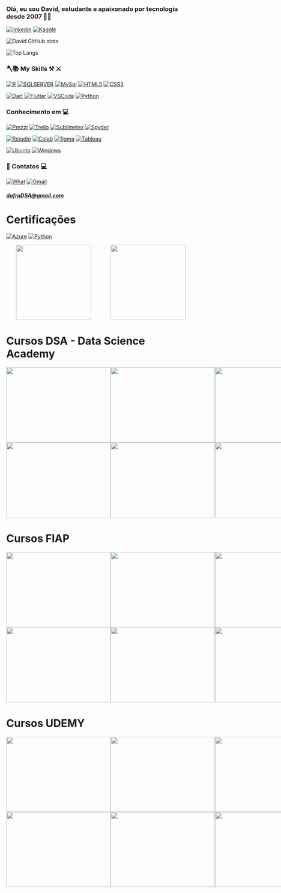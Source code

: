 ### Olá, eu sou David, estudante e apaixonado por tecnologia desde 2007 👨‍💻

[![linkedin](https://img.shields.io/badge/LinkedIn-0077B5?style=for-the-badge&logo=linkedin&logoColor=white)](https://www.linkedin.com/in/davidfranciscob/)
[![Kaggle](https://img.shields.io/badge/Kaggle-20BEFF?style=for-the-badge&logo=Kaggle&logoColor=white)](https://kaggle.com)

![David GitHub stats](https://github-readme-stats.vercel.app/api?username=DavidFranciscoDSA&show_icons=true&theme=tokyonight)

![Top Langs](https://github-readme-stats.vercel.app/api/top-langs/?username=DavidFranciscoDSA&layout=compact)

###                      🪓📚 My Skills ⚒️ ⚔️


[![R](https://img.shields.io/badge/R-276DC3?style=for-the-badge&logo=r&logoColor=white)]()
[![SQLSERVER](https://img.shields.io/badge/Microsoft_SQL_Server-CC2927?style=for-the-badge&logo=microsoft-sql-server&logoColor=white)]()
[![MySql](https://img.shields.io/badge/MySQL-00000F?style=for-the-badge&logo=mysql&logoColor=white)]()
[![HTML5](https://img.shields.io/badge/HTML5-E34F26?style=for-the-badge&logo=html5&logoColor=white)]()
[![CSS3](https://img.shields.io/badge/CSS3-1572B6?style=for-the-badge&logo=css3&logoColor=white)]()

[![Dart](https://img.shields.io/badge/Dart-0175C2?style=for-the-badge&logo=dart&logoColor=white)]()
[![Flutter](https://img.shields.io/badge/Flutter-02569B?style=for-the-badge&logo=flutter&logoColor=white)]()
[![VSCode](https://img.shields.io/badge/Visual_Studio_Code-0078D4?style=for-the-badge&logo=visual%20studio%20code&logoColor=white)]()
[![Python](https://img.shields.io/badge/Python-3776AB?style=for-the-badge&logo=python&logoColor=white)]()


### Conhecimento em 💻

[![Prezzi](https://img.shields.io/badge/Prezi-3181FF?style=for-the-badge&logo=prezi&logoColor=white)]()
[![Trello](https://img.shields.io/badge/Trello-0052CC?style=for-the-badge&logo=trello&logoColor=white)]()
[![Sublimetex](https://img.shields.io/badge/sublime_text-%23575757.svg?&style=for-the-badge&logo=sublime-text&logoColor=important)]()
[![Spyder](https://img.shields.io/badge/Spyder%20Ide-FF0000?style=for-the-badge&logo=spyder%20ide&logoColor=white)]()

[![Rstudio](https://img.shields.io/badge/RStudio-75AADB?style=for-the-badge&logo=RStudio&logoColor=white)]()
[![Colab](https://img.shields.io/badge/Colab-F9AB00?style=for-the-badge&logo=googlecolab&color=525252)]()
[![figma](https://img.shields.io/badge/Figma-F24E1E?style=for-the-badge&logo=figma&logoColor=white)]()
[![Tableau](https://img.shields.io/badge/Tableau-E97627?style=for-the-badge&logo=Tableau&logoColor=white)]()

[![Ubunto](https://img.shields.io/badge/Ubuntu-E95420?style=for-the-badge&logo=ubuntu&logoColor=white)]()
[![Windows](https://img.shields.io/badge/Windows-0078D6?style=for-the-badge&logo=windows&logoColor=white)]()

### 📧 Contatos 💻   

[![What](https://img.shields.io/badge/WhatsApp-25D366?style=for-the-badge&logo=whatsapp&logoColor=white)]((17)99187-0778) 
[![Gmail](https://img.shields.io/badge/Gmail-D14836?style=for-the-badge&logo=gmail&logoColor=white)](dafradsa@gmail.com)

##### dafraDSA@gmail.com

# Certificações
[![Azure](https://img.shields.io/badge/microsoft%20azure-0089D6?style=for-the-badge&logo=microsoft-azure&logoColor=white)](https://www.credly.com/badges/50d9c28e-b4bc-4fee-bec9-b7ce64918dfa/linked_in)
[![Python](https://img.shields.io/badge/Python-3776AB?style=for-the-badge&logo=python&logoColor=white)]()


<div style="display: flex; justify-content: space-around;">
    <a href="https://www.credly.com/badges/50d9c28e-b4bc-4fee-bec9-b7ce64918dfa/linked_in" target="_blank">
        <img src="https://github.com/DavidFranciscoDSA/DavidFranciscoDSA/assets/167797737/489a2526-f099-4704-bf86-d4917bbff27f" style="width: 200px; height: 200px;">
    </a>
    <a href="https://www.credly.com/badges/845a1dd6-0d46-45ee-91b7-a3130060a626/linked_in_profile" target="_blank">
        <img src="https://github.com/DavidFranciscoDSA/DavidFranciscoDSA/assets/167797737/ad4824f7-a132-482e-8ae6-c38e5adf9b2c" style="width: 200px; height: 200px;">
    </a>
</div>

# Cursos DSA - Data Science Academy

<div style="display: flex; justify-content: space-around;">
    <a href="https://mycourse.app/u5prNVeMenAMpJhK7" target="_blank">
        <img src="https://github.com/DavidFranciscoDSA/DavidFranciscoDSA/assets/167797737/6de591c9-44f0-4e66-a5ef-5ca49426599c" style="width: 278px; height: 200px;">
    </a>
    <a href="https://mycourse.app/PGPgM53ZZYewktrf7" target="_blank">
        <img src="https://github.com/DavidFranciscoDSA/DavidFranciscoDSA/assets/167797737/491853a7-df97-4036-97d5-00486d29b08c" style="width: 278px; height: 200px;">
    </a>
    <a href="https://mycourse.app/KArZDnafXWgQ8Ymj8" target="_blank">
        <img src="https://github.com/DavidFranciscoDSA/DavidFranciscoDSA/assets/167797737/3c31d00b-ae3b-4716-8198-f5e2c85a99ca" style="width: 278px; height: 200px;">
    </a>    
</div>


<div style="display: flex; justify-content: space-around;">
    <a href="https://mycourse.app/s9YoGmyT5wUpCPrU9" target="_blank">
        <img src="https://github.com/DavidFranciscoDSA/DavidFranciscoDSA/assets/167797737/07629445-003e-4718-b933-d79aad54ac49" style="width: 278px; height: 200px;">
    </a>
    <a href="https://mycourse.app/zA7vHDPuyFQHsvxs8" target="_blank">
        <img src="https://github.com/DavidFranciscoDSA/DavidFranciscoDSA/assets/167797737/e68468c7-33e5-4cd3-a15e-9401f3f560ac" style="width: 278px; height: 200px;">
    </a>
    <a href="https://mycourse.app/wmbt2UNXd68m72X59" target="_blank">
        <img src="https://github.com/DavidFranciscoDSA/DavidFranciscoDSA/assets/167797737/d9402865-8d4f-4d4b-bc40-8424f02bc4a4" style="width: 278px; height: 200px;">
    </a>
</div>




# Cursos FIAP

<div style="display: flex; justify-content: space-around;">
    <a href="https://on.fiap.com.br/pluginfile.php/1/local_nanocourses/certificado_nanocourse/76653/840ad2fcf024b8b0f51d5e8fe7e3e70e/certificado.png" target="_blank">
        <img src="https://github.com/DavidFranciscoDSA/DavidFranciscoDSA/assets/167797737/f124c2d5-3c0e-4d98-bdf4-9f3c58854e88" style="width: 278px; height: 200px;">
    </a>
    <a href="https://on.fiap.com.br/pluginfile.php/1/local_nanocourses/certificado_nanocourse/63876/90347f59f7e3e9a561cc6b4aa04f92e1/certificado.png" target="_blank">
        <img src="https://github.com/DavidFranciscoDSA/DavidFranciscoDSA/assets/167797737/2d522214-7e4a-4481-86c8-b79b0312b6d2" style="width: 278px; height: 200px;">
    </a>
    <a href="https://on.fiap.com.br/pluginfile.php/1/local_nanocourses/certificado_nanocourse/74450/e8b65e92256be2537b698df739233eb9/certificado.png" target="_blank">
        <img src="https://github.com/DavidFranciscoDSA/DavidFranciscoDSA/assets/167797737/8eb39207-0ea8-427a-813d-0f547b1a742c" style="width: 278px; height: 200px;">
    </a>
</div>

<div style="display: flex; justify-content: space-around;">
    <a href="https://on.fiap.com.br/pluginfile.php/1/local_nanocourses/certificado_nanocourse/73053/1ff1de494e0687afb89ccf3654e24171/certificado.png" target="_blank">
        <img src="https://github.com/DavidFranciscoDSA/DavidFranciscoDSA/assets/167797737/6565acde-8303-4b1c-8922-91896fbc1cce" style="width: 278px; height: 200px;">
    </a>
    <a href="https://on.fiap.com.br/pluginfile.php/1/local_nanocourses/certificado_nanocourse/67787/463809c25f9ce5454b9ea73fcee9e637/certificado.png" target="_blank">
        <img src="https://github.com/DavidFranciscoDSA/DavidFranciscoDSA/assets/167797737/11b3b680-e6ad-4032-b7c4-10d71b4a9365" style="width: 278px; height: 200px;">
    </a>
    <a href="https://on.fiap.com.br/pluginfile.php/1/local_nanocourses/certificado_nanocourse/63694/fb3b4490fd725428d2bc85dcf7f2a2df/certificado.png" target="_blank">
        <img src="https://github.com/DavidFranciscoDSA/DavidFranciscoDSA/assets/167797737/31996f93-56cf-4b2f-8e41-433c8b3d1f52" style="width: 278px; height: 200px;">
    </a>
</div>

# Cursos UDEMY

<div style="display: flex; justify-content: space-around;">
    <a href="https://www.udemy.com/certificate/UC-e1921476-bf20-4309-a39d-debbb1310bda/" target="_blank">
        <img src="https://github.com/DavidFranciscoDSA/DavidFranciscoDSA/assets/167797737/4fa10b33-9dc1-4f99-8906-a50806c243b9" style="width: 278px; height: 200px;">
    </a>
    <a href="https://www.udemy.com/certificate/UC-2c1872fe-92d8-44a4-b810-5e25851c71d1/" target="_blank">
        <img src="https://github.com/DavidFranciscoDSA/DavidFranciscoDSA/assets/167797737/51482968-f698-4f52-92cb-1df7f5a912d4" style="width: 278px; height: 200px;">
    </a>
    <a href="https://www.udemy.com/certificate/UC-d3b7dda1-32f7-44b1-af73-31284e2d299c/" target="_blank">
        <img src="https://github.com/DavidFranciscoDSA/DavidFranciscoDSA/assets/167797737/62d394f9-8264-4d11-9226-9c8c7be500d9" style="width: 278px; height: 200px;">
    </a>
</div>

<div style="display: flex; justify-content: space-around;">
    <a href="https://www.udemy.com/certificate/UC-5c4d2df0-6ed5-46a2-9012-ed65e63d93df/" target="_blank">
        <img src="https://github.com/DavidFranciscoDSA/DavidFranciscoDSA/assets/167797737/ea7588de-694d-4110-9a0b-abf20537227b" style="width: 278px; height: 200px;">
    </a>
    <a href="https://www.udemy.com/certificate/UC-a37c23e8-fa24-4ef7-b4d6-b37223907676/" target="_blank">
        <img src="https://github.com/DavidFranciscoDSA/DavidFranciscoDSA/assets/167797737/d81574fd-3703-49a5-a3e2-a9893b49a18c" style="width: 278px; height: 200px;">
    </a>
    <a href="https://www.udemy.com/certificate/UC-e1921476-bf20-4309-a39d-debbb1310bda/" target="_blank">
        <img src="https://github.com/DavidFranciscoDSA/DavidFranciscoDSA/assets/167797737/4c2c7f02-3c65-4260-a5cd-53484a2e92e4" style="width: 278px; height: 200px;">
    </a>
</div>































